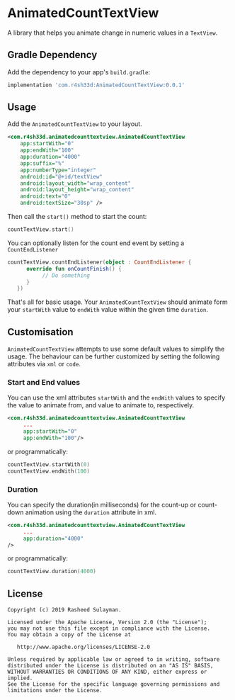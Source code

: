 # AnimatedCountTextView

A library that helps you animate change in numeric values in a `TextView`.

## Gradle Dependency

Add the dependency to your app's `build.gradle`:

```groovy
implementation 'com.r4sh33d:AnimatedCountTextView:0.0.1'
```

## Usage

Add the `AnimatedCountTextView` to your layout. 

```xml
<com.r4sh33d.animatedcounttextview.AnimatedCountTextView
    app:startWith="0"
    app:endWith="100"
    app:duration="4000"
    app:suffix="%"
    app:numberType="integer"
    android:id="@+id/textView"
    android:layout_width="wrap_content"
    android:layout_height="wrap_content"
    android:text="0"
    android:textSize="30sp" />
```

Then call the `start()` method to start the count: 

```kotlin
countTextView.start()
```

You can optionally listen for the count end event by setting a `CountEndListener`

```kotlin
countTextView.countEndListener(object : CountEndListener {
      override fun onCountFinish() {
           // Do something 
      }
   })
```

That's all for basic usage. Your `AnimatedCountTextView` should animate form your `startWith` value to `endWith` value within the given time `duration`.

## Customisation
`AnimatedCountTextView` attempts to use some default values to simplify the usage. The behaviour can be further 
customized by setting the following attributes via `xml` or `code`. 

### Start and End values
You can use the xml attributes `startWith` and the `endWith` values to specify the value to animate from, and value to animate to, respectively.  
 
```xml
<com.r4sh33d.animatedcounttextview.AnimatedCountTextView
     ...
     app:startWith="0"
     app:endWith="100"/>
```
or programmatically:
```kotlin
countTextView.startWith(0)
countTextView.endWith(100)
```

### Duration
You can specify the duration(in milliseconds) for the count-up or count-down animation using the `duration` attribute in xml.   
 
```xml
<com.r4sh33d.animatedcounttextview.AnimatedCountTextView
     ...
     app:duration="4000"
/>
```
or programmatically:
```kotlin
countTextView.duration(4000)
```
 
##  License

    Copyright (c) 2019 Rasheed Sulayman.

    Licensed under the Apache License, Version 2.0 (the "License");
    you may not use this file except in compliance with the License.
    You may obtain a copy of the License at

       http://www.apache.org/licenses/LICENSE-2.0

    Unless required by applicable law or agreed to in writing, software
    distributed under the License is distributed on an "AS IS" BASIS,
    WITHOUT WARRANTIES OR CONDITIONS OF ANY KIND, either express or implied.
    See the License for the specific language governing permissions and
    limitations under the License.
